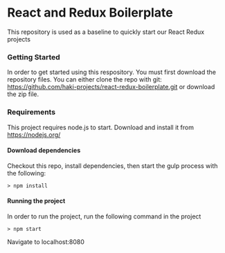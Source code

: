 # React and Redux Boilerplate
This repository is used as a baseline to quickly start our React Redux projects


### Getting Started

In order to get started using this respository. You must first download the repository files. You can either clone the repo with git: https://github.com/haki-projects/react-redux-boilerplate.git
or download the zip file.

### Requirements
This project requires node.js to start. Download and install it from https://nodejs.org/

#### Download dependencies
Checkout this repo, install dependencies, then start the gulp process with the following:

```
> npm install
```

#### Running the project
In order to run the project, run the following command in the project
```
> npm start
```
Navigate to localhost:8080